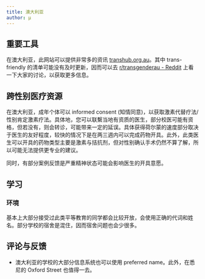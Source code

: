 ```yaml
---
title: 澳大利亚
author: μ
---
```


## 重要工具

在澳大利亚，此网站可以提供非常多的资讯 [transhub.org.au](https://www.transhub.org.au/)。其中 trans-friendly 的清单可能没有及时更新，因而可以去 [r/transgenderau - Reddit](https://www.reddit.com/r/transgenderau/) 上看一下大家的讨论，以获取更多信息。

## 跨性别医疗资源

在澳大利亚，成年个体可以 informed consent (知情同意)，以获取激素代替疗法/性别肯定激素疗法。具体地，您可以联繫当地有资质的医生，部分校医可能有资格，但若没有，则会转诊，可能带来一定的延误。具体获得荷尔蒙的速度部分取决于医生的友好程度，较快的情况下是在两三週内可以完成药物开具。此外，此类医生可以开具的药物类型主要是激素与拮抗剂，但对性别确认手术仍然不算了解，所以可能无法提供更专业的建议。

同时，有部分案例反馈是严重精神状态可能会影响医生的开具意愿。

## 学习

### 环境

基本上大部分接受过此类平等教育的同学都会比较开放，会使用正确的代词和姓名。部分学校的宿舍是混住，因而宿舍问题也会少很多。

## 评论与反馈

- 澳大利亚的学校的大部分信息系统也可以使用 preferred name。此外，在悉尼的 Oxford Street 也值得一去。

